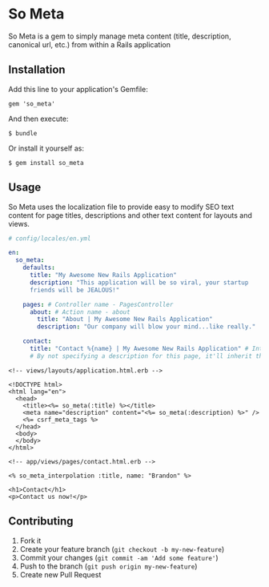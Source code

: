 # So Meta

So Meta is a gem to simply manage meta content (title, description, canonical url, etc.) from within a Rails application

## Installation

Add this line to your application's Gemfile:

    gem 'so_meta'

And then execute:

    $ bundle

Or install it yourself as:

    $ gem install so_meta

## Usage

So Meta uses the localization file to provide easy to modify SEO text content for page titles, descriptions and other text content for layouts and views.

```YAML
# config/locales/en.yml

en:
  so_meta:
    defaults:
      title: "My Awesome New Rails Application"
      description: "This application will be so viral, your startup
      friends will be JEALOUS!"

    pages: # Controller name - PagesController
      about: # Action name - about
        title: "About | My Awesome New Rails Application"
        description: "Our company will blow your mind...like really."

    contact:
      title: "Contact %{name} | My Awesome New Rails Application" # Interpolation content from the view
      # By not specifying a description for this page, it'll inherit the defaults
```

```Erb
<!-- views/layouts/application.html.erb -->

<!DOCTYPE html>
<html lang="en">
  <head>
    <title><%= so_meta(:title) %></title>
    <meta name="description" content="<%= so_meta(:description) %>" />
    <%= csrf_meta_tags %>
  </head>
  <body>
  </body>
</html>
```

```Erb
<!-- app/views/pages/contact.html.erb -->

<% so_meta_interpolation :title, name: "Brandon" %>

<h1>Contact</h1>
<p>Contact us now!</p>
```

## Contributing

1. Fork it
2. Create your feature branch (`git checkout -b my-new-feature`)
3. Commit your changes (`git commit -am 'Add some feature'`)
4. Push to the branch (`git push origin my-new-feature`)
5. Create new Pull Request
